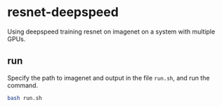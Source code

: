 # resnet-deepspeed

Using deepspeed training resnet on imagenet on a system with multiple GPUs.

## run

Specify the path to imagenet and output in the file `run.sh`,
and run the command.

```bash
bash run.sh
```
